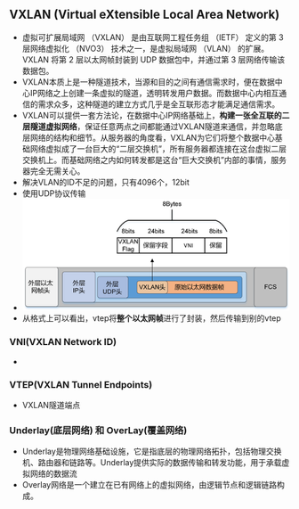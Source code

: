 ## VXLAN (Virtual eXtensible Local Area Network)
* 虚拟可扩展局域网 （VXLAN） 是由互联网工程任务组 （IETF） 定义的第 3 层网络虚拟化 （NVO3） 技术之一，是虚拟局域网 （VLAN） 的扩展。VXLAN 将第 2 层以太网帧封装到 UDP 数据包中，并通过第 3 层网络传输该数据包。
* VXLAN本质上是一种隧道技术，当源和目的之间有通信需求时，便在数据中心IP网络之上创建一条虚拟的隧道，透明转发用户数据。而数据中心内相互通信的需求众多，这种隧道的建立方式几乎是全互联形态才能满足通信需求。
* VXLAN可以提供一套方法论，在数据中心IP网络基础上，**构建一张全互联的二层隧道虚拟网络**，保证任意两点之间都能通过VXLAN隧道来通信，并忽略底层网络的结构和细节。从服务器的角度看，VXLAN为它们将整个数据中心基础网络虚拟成了一台巨大的“二层交换机”，所有服务器都连接在这台虚拟二层交换机上。而基础网络之内如何转发都是这台“巨大交换机”内部的事情，服务器完全无需关心。
* 解决VLAN的ID不足的问题，只有4096个，12bit
* 使用UDP协议传输
* ![packat-format](./assets/图1-4vxlan报文格式_副本.png)
* 从格式上可以看出，vtep将**整个以太网帧**进行了封装，然后传输到别的vtep



### VNI(VXLAN Network ID)
* 

### VTEP(VXLAN Tunnel Endpoints)
* VXLAN隧道端点

### Underlay(底层网络)  和 OverLay(覆盖网络)
* Underlay是物理网络基础设施，它是指底层的物理网络拓扑，包括物理交换机、路由器和链路等。Underlay提供实际的数据传输和转发功能，用于承载虚拟网络的数据流
* Overlay网络是一个建立在已有网络上的虚拟网络，由逻辑节点和逻辑链路构成。